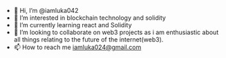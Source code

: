 - 👋 Hi, I’m @iamluka042
- 👀 I’m interested in blockchain technology and solidity 
- 🌱 I’m currently learning react and Solidity
- 💞️ I’m looking to collaborate on web3 projects as i am enthusiastic about all things relating to the future of the internet(web3).
- 📫 How to reach me iamluka024@gmail.com

<!---
iamluka042/iamluka042 is a ✨ special ✨ repository because its `README.md` (this file) appears on your GitHub profile.
You can click the Preview link to take a look at your changes.
--->

